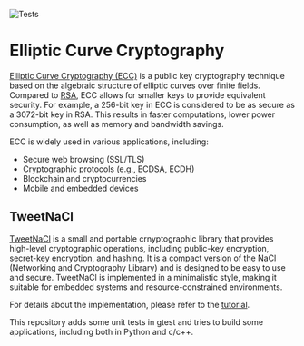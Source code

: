 ![Tests](https://github.com/xyqlr/elliptic_curve/actions/workflows/gtest.yml/badge.svg)

# Elliptic Curve Cryptography

[Elliptic Curve Cryptography (ECC)](https://en.wikipedia.org/wiki/Elliptic-curve_cryptography) is a public key cryptography technique based on the algebraic structure of elliptic curves over finite fields. Compared to [RSA](https://en.wikipedia.org/wiki/RSA_(cryptosystem)), ECC allows for smaller keys to provide equivalent security. For example, a 256-bit key in ECC is considered to be as secure as a 3072-bit key in RSA. This results in faster computations, lower power consumption, as well as memory and bandwidth savings.

ECC is widely used in various applications, including:
- Secure web browsing (SSL/TLS)
- Cryptographic protocols (e.g., ECDSA, ECDH)
- Blockchain and cryptocurrencies
- Mobile and embedded devices

## TweetNaCl

[TweetNaCl](https://tweetnacl.cr.yp.to/) is a small and portable crnyptographic library that provides high-level cryptographic operations, including public-key encryption, secret-key encryption, and hashing. It is a compact version of the NaCl (Networking and Cryptography Library) and is designed to be easy to use and secure. TweetNaCl is implemented in a minimalistic style, making it suitable for embedded systems and resource-constrained environments.

For details about the implementation, please refer to the [tutorial](https://martin.kleppmann.com/papers/curve25519.pdf).


This repository adds some unit tests in gtest and tries to build some applications, including both in Python and c/c++.
